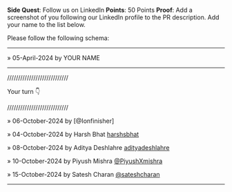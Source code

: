 **Side Quest**: Follow us on LinkedIn
**Points**: 50 Points
**Proof**: Add a screenshot of you following our LinkedIn profile to the PR description. Add your name to the list below.

Please follow the following schema:

---

» 05-April-2024 by YOUR NAME

---

////////////////////////////

Your turn 👇

////////////////////////////

» 06-October-2024 by [@Ionfinisher]

» 04-October-2024 by Harsh Bhat [harshsbhat](https://www.linkedin.com/in/harshsbhat/)

» 08-October-2024 by Aditya Deshlahre [adityadeshlahre](https://www.linkedin.com/in/adityadeshlahre/)

» 10-October-2024 by Piyush Mishra [@PiyushXmishra](https://www.linkedin.com/in/piyushXmishra/)

» 15-October-2024 by Satesh Charan [@sateshcharan](https://www.linkedin.com/in/sateshcharan/)

---
